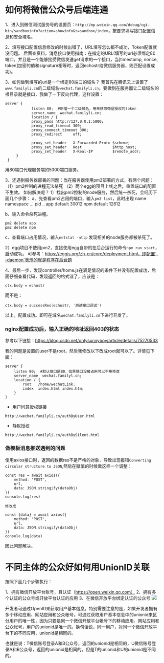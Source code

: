 # 如何将微信公众号后端连通
1、进入到微信测试服务号的设置页：`http://mp.weixin.qq.com/debug/cgi-bin/sandboxinfo?action=showinfo&t=sandbox/index`，按要求填写接口配置信息和安全域名。

2、填写接口配置信息修改的时候出错了，URL填写怎么都不成功，Token配置就没问题。
后面查资料，消息接口使用指南：在指定的URL(填写的url必须绑定80端口，并且是一个能够接受微信发送get请求的一个接口，当[timestamp, nonce, token]加密的值和signature相等时，返回echostr给微信服务器，则匹配设置成功)。

3、如何做到填写的url是一个绑定80端口的域名？
我首先在腾讯云上设置了`www.familyli.cn`的二级域名`wechat.familyli.cn`。要做到在服务器让二级域名的根目录就是接口，我做了一下反向代理，这样设置：
```
server {
            listen 80;  #新增一个二级域名，用来获取微信授权的token
            server_name  wechat.familyli.cn;
            location / {
            proxy_pass http://127.0.0.1:5000;
            proxy_read_timeout 300;
            proxy_connect_timeout 300;
            proxy_redirect     off;

            proxy_set_header   X-Forwarded-Proto $scheme;
            proxy_set_header   Host              $http_host;
            proxy_set_header   X-Real-IP         $remote_addr;
     }
 }
```
用80端口代理服务端的5000端口服务。


3、还遇到服务器部署的问题：当在服务器使用pm2部署的方式，有两个问题：
（1）pm2控制的进程无法杀死
（2）两个egg的项目上线之后，重置端口的配置不生效。
如何解决呢？
1）找出pm2控制的node服务，然后统一杀死，会经历下面几个步骤：
a、先查看pm2占用的端口，输入`pm2 list`，此时出现
name    namespace  ... pid   ..
app      default       30012
npm      default       12812

b、输入命令杀死进程。
```
pm2 delete app
pm2 delete npm
```
c、查看端口占用情况，输入`netstat -ntlp`
发现相关的node服务都被杀死了。

2）egg项目不使用pm2，直接使用egg自带的在后台运行的命令`npm run start`，启动成功。
可参考：https://eggjs.org/zh-cn/core/deployment.html，即配置`--daemon`表示的就是程序在后台跑



4、最后一步，发现controller/home.js在满足情况的条件下并没有配置成功，后面仔细查看代码，发现返回的格式错了，应该是：
```
ctx.body = echostr
```
而不是：
```
ctx.body = successRes(echostr, '测试接口调试')
```
以上，配置成功。即可在域名`wechat.familyli.cn`下进行开发了。



### nginx配置成功后，输入正确的地址返回403的状态
参考以下链接：https://blog.csdn.net/onlysunnyboy/article/details/75270533

我的问题是设置的user不是root，然后我修改以下改成root就可以了。详情见下面：
```
server {                                                           
    listen 80;  #默认端口是80，如果端口没被占用可以不用修改        
    server_name  wechat.familyl.cn;                                                       
    location / {                       
        root   /home/wechatLink;                                   
        index  index.html index.htm;
    } 
}                                               

```

- 用户同意授权链接
```
http://wechat.familyli.cn/authByUser.html
```

- 静默授权
```
http://wechat.familyli.cn/authBySilent.html
```


### 做模板消息推送遇到的问题
使用axios接口时，返回的数据res不是严格的对象，导致出现报错`Converting circular structure to JSON`,然后在赋值的时候做这样一个调整：
```
const res = await axios({
    method: 'POST',
    url,
    data: JSON.stringify(dataObj)
})
console.log(res)

修改成

const {data} = await axios({
    method: 'POST',
    url,
    data: JSON.stringify(dataObj)
})
console.log(data)
```
因此问题解决。













# 不同主体的公众好如何用UnionID关联
按照下面几个步骤执行：

1、拥有微信开放平台账号，且认证（https://open.weixin.qq.com）
2、拥有多个认证的公众号或开放平台认证的应用
3、在微信开放平台绑定认证的公众号
![](http://images2015.cnblogs.com/blog/417876/201611/417876-20161118104011592-119625326.png)


开发者可通过OpenID来获取用户基本信息。特别需要注意的是，如果开发者拥有多个移动应用、网站应用和公众帐号，可通过获取用户基本信息中的unionid来区分用户的唯一性，因为只要是同一个微信开放平台帐号下的移动应用、网站应用和公众帐号，用户的unionid是唯一的。换句话说，同一用户，对同一个微信开放平台下的不同应用，unionid是相同的。

也就是说：T微信账号登录A和B公众号，返回的unionid是相同的，U微信账号登录A和B公众号，返回的unionid是相同的。但是T的unionid和U的unionid是不同的。



